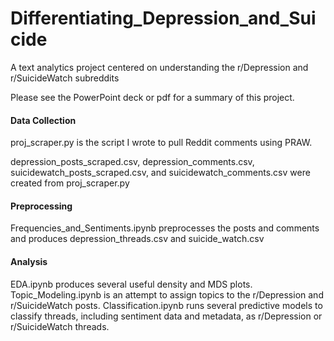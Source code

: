 # Differentiating_Depression_and_Suicide
A text analytics project centered on understanding the r/Depression and r/SuicideWatch subreddits

Please see the PowerPoint deck or pdf for a summary of this project.

#### Data Collection
proj_scraper.py is the script I wrote to pull Reddit comments using PRAW.

depression_posts_scraped.csv, depression_comments.csv, suicidewatch_posts_scraped.csv, and suicidewatch_comments.csv were created from proj_scraper.py

#### Preprocessing
Frequencies_and_Sentiments.ipynb preprocesses the posts and comments and produces depression_threads.csv and suicide_watch.csv

#### Analysis
EDA.ipynb produces several useful density and MDS plots.
Topic_Modeling.ipynb is an attempt to assign topics to the r/Depression and r/SuicideWatch posts.
Classification.ipynb runs several predictive models to classify threads, including sentiment data and metadata, as r/Depression or r/SuicideWatch threads.
